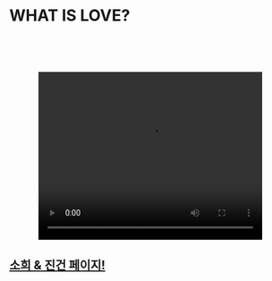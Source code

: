<html>

<head>
  <title>JinGeon's HandMade-Page for Sohee</title>
  <meta charset="utf-8">
<link rel="stylesheet" href="style7.css">
</head>
<h1>WHAT IS LOVE?</h1><br><br><br>
<p style="text-align:center;">  <video width="400" height="300" controls>
    <source src="whatis.mp4" type="video/mp4">
    <source src="movie.ogg" type="video/ogg">
    Your browser does not support the video tag.
  </video></p>
<h2><a href="0715.html">소희 & 진건 페이지!</a><h2>

